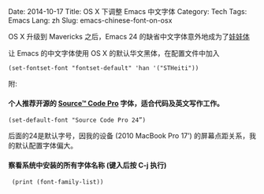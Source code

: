 Date: 2014-10-17
Title: OS X 下调整 Emacs 中文字体
Category: Tech
Tags: Emacs
Lang: zh
Slug: emacs-chinese-font-on-osx


OS X 升级到 Mavericks 之后，Emacs 24 的缺省中文字体意外地成为了[娃娃体](http://zh.wikipedia.org/wiki/%E8%8F%AF%E5%BA%B7%E5%A8%83%E5%A8%83%E9%AB%94)

让 Emacs 的中文字体使用 OS X 的默认华文黑体，在配置文件中加入

    (set-fontset-font "fontset-default" 'han '("STHeiti"))

附:

#### 个人推荐开源的 [Source&trade; Code Pro](http://store1.adobe.com/cfusion/store/html/index.cfm?event=displayFontPackage&code=1960) 字体，适合代码及英文写作工作。

    (set-default-font "Source Code Pro 24”)

后面的24是默认字号，因我的设备 (2010 MacBook Pro 17’) 的屏幕点距关系，我的默认配置字体偏大。

#### 察看系统中安装的所有字体名称 (键入后按 C-j 执行)

     (print (font-family-list))
